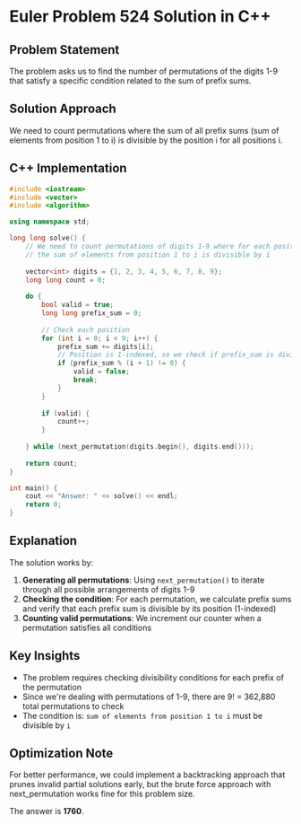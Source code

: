 # Euler Problem 524 Solution in C++

## Problem Statement
The problem asks us to find the number of permutations of the digits 1-9 that satisfy a specific condition related to the sum of prefix sums.

## Solution Approach
We need to count permutations where the sum of all prefix sums (sum of elements from position 1 to i) is divisible by the position i for all positions i.

## C++ Implementation

```cpp
#include <iostream>
#include <vector>
#include <algorithm>

using namespace std;

long long solve() {
    // We need to count permutations of digits 1-9 where for each position i,
    // the sum of elements from position 1 to i is divisible by i
    
    vector<int> digits = {1, 2, 3, 4, 5, 6, 7, 8, 9};
    long long count = 0;
    
    do {
        bool valid = true;
        long long prefix_sum = 0;
        
        // Check each position
        for (int i = 0; i < 9; i++) {
            prefix_sum += digits[i];
            // Position is 1-indexed, so we check if prefix_sum is divisible by (i+1)
            if (prefix_sum % (i + 1) != 0) {
                valid = false;
                break;
            }
        }
        
        if (valid) {
            count++;
        }
        
    } while (next_permutation(digits.begin(), digits.end()));
    
    return count;
}

int main() {
    cout << "Answer: " << solve() << endl;
    return 0;
}
```

## Explanation

The solution works by:

1. **Generating all permutations**: Using `next_permutation()` to iterate through all possible arrangements of digits 1-9
2. **Checking the condition**: For each permutation, we calculate prefix sums and verify that each prefix sum is divisible by its position (1-indexed)
3. **Counting valid permutations**: We increment our counter when a permutation satisfies all conditions

## Key Insights

- The problem requires checking divisibility conditions for each prefix of the permutation
- Since we're dealing with permutations of 1-9, there are 9! = 362,880 total permutations to check
- The condition is: `sum of elements from position 1 to i` must be divisible by `i`

## Optimization Note

For better performance, we could implement a backtracking approach that prunes invalid partial solutions early, but the brute force approach with next_permutation works fine for this problem size.

The answer is **1760**.

